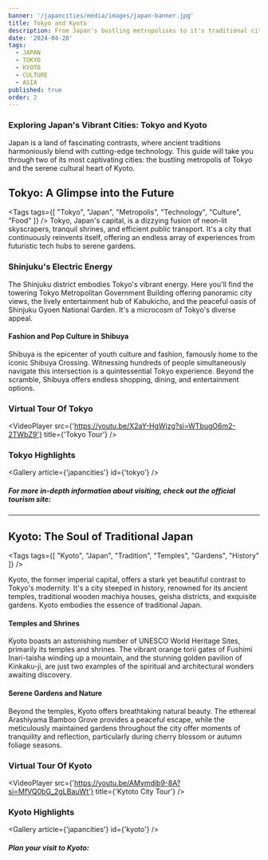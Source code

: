 ```yaml
---
banner: '/japancities/media/images/japan-banner.jpg'
title: Tokyo and Kyoto
description: From Japan's bustling metropolises to it's traditional cities
date: '2024-04-28'
tags:
  - JAPAN
  - TOKYO
  - KYOTO
  - CULTURE
  - ASIA
published: true
order: 2
---
```


<script>
  import VideoPlayer from '../lib/components/VideoPlayer.svelte'
  import Link from '../lib/components/Link.svelte'
  import Tags from '../lib/components/Tags.svelte'


  import Gallery from '../lib/components/Gallery.svelte'

</script>


### **Exploring Japan's Vibrant Cities: Tokyo and Kyoto**
Japan is a land of fascinating contrasts, where ancient traditions harmoniously blend with cutting-edge technology. This guide will take you through two of its most captivating cities: the bustling metropolis of Tokyo and the serene cultural heart of Kyoto.

## **Tokyo: A Glimpse into the Future**
<Tags tags={[
"Tokyo", "Japan", "Metropolis", "Technology", "Culture", "Food"
]} />
Tokyo, Japan's capital, is a dizzying fusion of neon-lit skyscrapers, tranquil shrines, and efficient public transport. It's a city that continuously reinvents itself, offering an endless array of experiences from futuristic tech hubs to serene gardens.

### **Shinjuku's Electric Energy**
The Shinjuku district embodies Tokyo's vibrant energy. Here you'll find the towering Tokyo Metropolitan Government Building offering panoramic city views, the lively entertainment hub of Kabukicho, and the peaceful oasis of Shinjuku Gyoen National Garden. It's a microcosm of Tokyo's diverse appeal.

#### **Fashion and Pop Culture in Shibuya**
Shibuya is the epicenter of youth culture and fashion, famously home to the iconic Shibuya Crossing. Witnessing hundreds of people simultaneously navigate this intersection is a quintessential Tokyo experience. Beyond the scramble, Shibuya offers endless shopping, dining, and entertainment options.


### **Virtual Tour Of Tokyo**
<VideoPlayer src={'https://youtu.be/X2aY-HgWjzg?si=WTbugO6m2-2TWbZ9'} title={'Tokyo Tour'} />

### **Tokyo Highlights**
<Gallery article={'japancities'} id={'tokyo'} />

##### **For more in-depth information about visiting, check out the official tourism site:**
<Link name="Tokyo Tour Operator - Tokyo Specialist Tour Agency" href="https://tokyotravelandtours.com/" />


<hr />

## **Kyoto: The Soul of Traditional Japan**
<Tags tags={[
"Kyoto", "Japan", "Tradition", "Temples", "Gardens", "History"
]} />

Kyoto, the former imperial capital, offers a stark yet beautiful contrast to Tokyo's modernity. It's a city steeped in history, renowned for its ancient temples, traditional wooden machiya houses, geisha districts, and exquisite gardens. Kyoto embodies the essence of traditional Japan.

#### **Temples and Shrines**
Kyoto boasts an astonishing number of UNESCO World Heritage Sites, primarily its temples and shrines. The vibrant orange torii gates of Fushimi Inari-taisha winding up a mountain, and the stunning golden pavilion of Kinkaku-ji, are just two examples of the spiritual and architectural wonders awaiting discovery.

#### **Serene Gardens and Nature**
Beyond the temples, Kyoto offers breathtaking natural beauty. The ethereal Arashiyama Bamboo Grove provides a peaceful escape, while the meticulously maintained gardens throughout the city offer moments of tranquility and reflection, particularly during cherry blossom or autumn foliage seasons.


### **Virtual Tour Of Kyoto**
<VideoPlayer src={'https://youtu.be/AMymdib9-8A?si=MfVQ0bG_2gLBauWt'} title={'Kytoto City Tour'} />

### **Kyoto Highlights**
<Gallery article={'japancities'} id={'kyoto'} />

##### **Plan your visit to Kyoto:**
<Link name="10 Best Kyoto Tour Companies & Reviews | 2025/2026" href="https://www.travelstride.com/tc/kyoto-tour-companies" />

